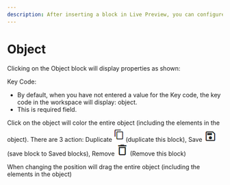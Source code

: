 ```yaml
---
description: After inserting a block in Live Preview, you can configure the settings
---
```


# Object

Clicking on the Object block will display properties as shown:

Key Code:&#x20;

* By default, when you have not entered a value for the Key code, the key code in the workspace will display: object. &#x20;
* This is required field.

Click on the object will color the entire object (including the elements in the object). There are 3 action: Duplicate <img src="../../../../../../../../.gitbook/assets/image (2417).png" alt="" data-size="line"> (duplicate this block), Save <img src="../../../../../../../../.gitbook/assets/image (2307).png" alt="" data-size="line"> (save block to Saved blocks), Remove <img src="../../../../../../../../.gitbook/assets/image (2249).png" alt="" data-size="line"> (Remove this block)

When changing the position will drag the entire object (including the elements in the object)

<figure><img src="https://lh7-rt.googleusercontent.com/docsz/AD_4nXdHbXRiyO9ekuwSNsoNJsgN9vuV_gwHiUHL98v9ax-csFH3EALm1SuksGbGL-VlNxslrch8oIPTDX-r-qTPxmJeZvySigd-VOnHgVoYvb5u6IQuL0KIEYg7LHXBKssYT4xj7KqDNj0zhr-1oyNiWrL9ue8?key=McWN_Lv9ZK-QuQzVrY3nVw" alt=""><figcaption></figcaption></figure>
